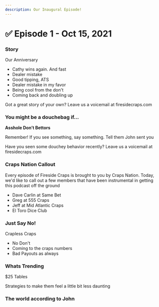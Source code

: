```yaml
---
description: Our Inaugural Episode!
---
```


# ✅ Episode 1 - Oct 15, 2021

### Story

Our Anniversary

* Cathy wins again. And fast
* Dealer mistake
* Good tipping, ATS
* Dealer mistake in my favor
* Being cool from the don't
* Coming back and doubling up

Got a great story of your own? Leave us a voicemail at firesidecraps.com

### You might be a douchebag if…

**Asshole Don’t Bettors**

Remember! If you see something, say something. Tell them John sent you

Have you seen some douchey behavior recently? Leave us a voicemail at firesidecraps.com

### Craps Nation Callout

Every episode of Fireside Craps is brought to you by Craps Nation. Today, we'd like to call out a few members that have been instrumental in getting this podcast off the ground

* Dave Carlin at Same Bet
* Greg at 555 Craps
* Jeff at Mid Atlantic Craps
* El Toro Dice Club

### Just Say No!

Crapless Craps

* No Don't
* Coming to the craps numbers
* Bad Payouts as always

### Whats Trending

$25 Tables

Strategies to make them feel a little bit less daunting

### The world according to John



###



###
